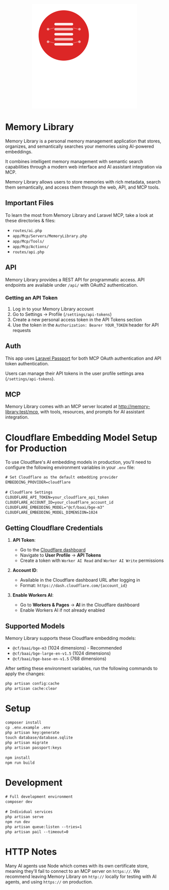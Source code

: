<p align="center">
    <img alt="Memory Library MCP Logo" src="/public/favicon.svg" />
</p>

# Memory Library

Memory Library is a personal memory management application that stores, organizes, and semantically searches your memories using AI-powered embeddings.

It combines intelligent memory management with semantic search capabilities through a modern web interface and AI assistant integration via MCP.

Memory Library allows users to store memories with rich metadata, search them semantically, and access them through the web, API, and MCP tools.

## Important Files

To learn the most from Memory Library and Laravel MCP, take a look at these directories & files:

- `routes/ai.php`
- `app/Mcp/Servers/MemoryLibrary.php`
- `app/Mcp/Tools/`
- `app/Mcp/Actions/`
- `routes/api.php`

## API

Memory Library provides a REST API for programmatic access. API endpoints are available under `/api/` with OAuth2 authentication.

### Getting an API Token

1. Log in to your Memory Library account
2. Go to Settings → Profile (`/settings/api-tokens`)
3. Create a new personal access token in the API Tokens section
4. Use the token in the `Authorization: Bearer YOUR_TOKEN` header for API requests

## Auth

This app uses [Laravel Passport](https://laravel.com/docs/passport) for both MCP OAuth authentication and API token authentication.

Users can manage their API tokens in the user profile settings area (`/settings/api-tokens`).

## MCP

Memory Library comes with an MCP server located at http://memory-library.test/mcp, with tools, resources, and prompts for AI assistant integration.


# Cloudflare Embedding Model Setup for Production

To use Cloudflare's AI embedding models in production, you'll need to configure the following environment variables in your `.env` file:

```env
# Set Cloudflare as the default embedding provider
EMBEDDING_PROVIDER=cloudflare

# Cloudflare Settings
CLOUDFLARE_API_TOKEN=your_cloudflare_api_token
CLOUDFLARE_ACCOUNT_ID=your_cloudflare_account_id
CLOUDFLARE_EMBEDDING_MODEL="@cf/baai/bge-m3"
CLOUDFLARE_EMBEDDING_MODEL_DIMENSION=1024
```

## Getting Cloudflare Credentials

1. **API Token**:
    - Go to the [Cloudflare dashboard](https://dash.cloudflare.com/)
    - Navigate to **User Profile** → **API Tokens**
    - Create a token with `Worker AI Read` and `Worker AI Write` permissions

2. **Account ID**:
    - Available in the Cloudflare dashboard URL after logging in
    - Format: `https://dash.cloudflare.com/{account_id}`

3. **Enable Workers AI**:
    - Go to **Workers & Pages** → **AI** in the Cloudflare dashboard
    - Enable Workers AI if not already enabled

## Supported Models

Memory Library supports these Cloudflare embedding models:
- `@cf/baai/bge-m3` (1024 dimensions) - Recommended
- `@cf/baai/bge-large-en-v1.5` (1024 dimensions)
- `@cf/baai/bge-base-en-v1.5` (768 dimensions)

After setting these environment variables, run the following commands to apply the changes:

```shell
php artisan config:cache
php artisan cache:clear
```

# Setup

```shell
composer install
cp .env.example .env
php artisan key:generate
touch database/database.sqlite
php artisan migrate
php artisan passport:keys

npm install
npm run build
```

# Development

```shell
# Full development environment
composer dev

# Individual services
php artisan serve
npm run dev
php artisan queue:listen --tries=1
php artisan pail --timeout=0
```

# HTTP Notes

Many AI agents use Node which comes with its own certificate store, meaning they'll fail to connect to an MCP server on `https://`. We recommend leaving Memory Library on `http://` locally for testing with AI agents, and using `https://` on production.